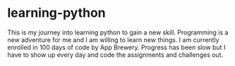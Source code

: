 # learning-python
This is my journey into learning python to gain a new skill. Programming is a new adventure for me and I am willing to learn new things. I am currently enrolled in 100 days of code by App Brewery. Progress has been slow but I have to show up every day and code the assignments and challenges out.
